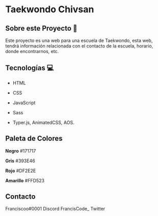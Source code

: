 # Taekwondo Chivsan

## Sobre este Proyecto 🥋

Este proyecto es una web para una escuela de Taekwondo, esta web, tendrá información relacionada con el contacto de la escuela, horario, donde encontrarnos, etc.

## Tecnologías 💻

- HTML

- CSS

- JavaScript

- Sass

- Typer.js, AnimatedCSS, AOS.

## Paleta de Colores

**Negro** #171717

**Gris** #393E46

**Rojo** #DF2E2E

**Amarillo** #FFD523

## Contacto

Franciscoo#0001 Discord
FrancisCode\_ Twitter

